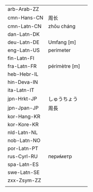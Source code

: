 | | | |
|-|-|-|
| arb-Arab-ZZ |  |  |
| cmn-Hans-CN | 周长 |  |
| cmn-Latn-CN | zhōu cháng |  |
| dan-Latn-DK |  |  |
| deu-Latn-DE | Umfang [m] |  |
| eng-Latn-US | perimeter |  |
| fin-Latn-FI |  |  |
| fra-Latn-FR | périmètre [m] |  |
| heb-Hebr-IL |  |  |
| hin-Deva-IN |  |  |
| ita-Latn-IT |  |  |
| jpn-Hrkt-JP | しゅうちょう |  |
| jpn-Jpan-JP | 周長 |  |
| kor-Hang-KR |  |  |
| kor-Kore-KR |  |  |
| nld-Latn-NL |  |  |
| nob-Latn-NO |  |  |
| por-Latn-PT |  |  |
| rus-Cyrl-RU | пери́метр |  |
| spa-Latn-ES |  |  |
| swe-Latn-SE |  |  |
| zxx-Zsym-ZZ |  |  |
|  |  |  |
